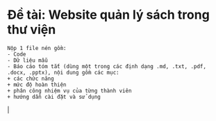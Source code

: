 # Đề tài: Website quản lý sách trong thư viện

```
Nộp 1 file nén gồm:
- Code
- Dữ liệu mẫu
- Báo cáo tóm tắt (dùng một trong các định dạng .md, .txt, .pdf, .docx, .pptx), nội dung gồm các mục:
+ các chức năng
+ mức độ hoàn thiện
+ phân công nhiệm vụ của từng thành viên
+ hướng dẫn cài đặt và sử dụng
```
|